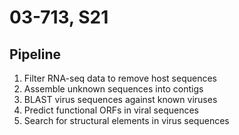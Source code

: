 # 03-713, S21
## Pipeline
1. Filter RNA-seq data to remove host sequences
2. Assemble unknown sequences into contigs
3. BLAST virus sequences against known viruses
4. Predict functional ORFs in viral sequences
5. Search for structural elements in virus sequences
